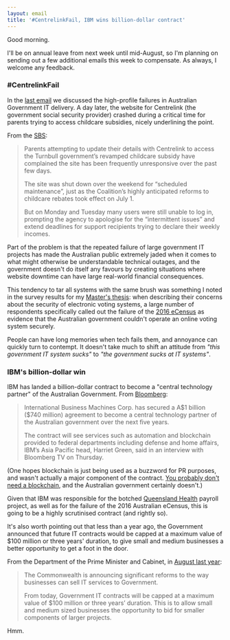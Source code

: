```yaml
---
layout: email
title: '#CentrelinkFail, IBM wins billion-dollar contract'
---
```


Good morning.

I'll be on annual leave from next week until mid-August, so I'm planning on sending out a few additional emails this week to compensate. As always, I welcome any feedback.

### #CentrelinkFail

In the [last email](https://markeldo.com/Email-update-Australian-Digital-Government-Report-and-myGovID/) we discussed the high-profile failures in Australian Government IT delivery. A day later, the website for Centrelink (the government social security provider) crashed during a critical time for parents trying to access childcare subsidies, nicely underlining the point.

From the [SBS](https://www.sbs.com.au/news/centrelink-website-crashes-as-parents-rush-to-claim-new-childcare-subsidies):

>Parents attempting to update their details with Centrelink to access the Turnbull government’s revamped childcare subsidy have complained the site has been frequently unresponsive over the past few days.
>
>The site was shut down over the weekend for “scheduled maintenance”, just as the Coalition’s highly anticipated reforms to childcare rebates took effect on July 1.
>
>But on Monday and Tuesday many users were still unable to log in, prompting the agency to apologise for the “intermittent issues” and extend deadlines for support recipients trying to declare their weekly incomes.

Part of the problem is that the repeated failure of large government IT projects has made the Australian public extremely jaded when it comes to what might otherwise be understandable technical outages, and the government doesn't do itself any favours by creating situations where website downtime can have large real-world financial consequences.

This tendency to tar all systems with the same brush was something I noted in the survey results for my [Master's thesis](https://arxiv.org/abs/1805.02202): when describing their concerns about the security of electronic voting systems, a large number of respondents specifically called out the failure of the [2016 eCensus](https://www.computerworld.com.au/article/606752/govt-cyber-advisor-sees-ongoing-impact-from-census-fiasco/) as evidence that the Australian government couldn't operate an online voting system securely.

People can have long memories when tech fails them, and annoyance can quickly turn to contempt. It doesn't take much to shift an attitude from _"this government IT system sucks"_ to _"the government sucks at IT systems"_.


### IBM's billion-dollar win

IBM has landed a billion-dollar contract to become a "central technology partner" of the Australian Government. From [Bloomberg](https://www.bloomberg.com/news/articles/2018-07-05/ibm-lands-740-million-deal-to-supply-data-security-to-australia):

>International Business Machines Corp. has secured a A\$1 billion (\$740 million) agreement to become a central technology partner of the Australian government over the next five years.
>
>The contract will see services such as automation and blockchain provided to federal departments including defense and home affairs, IBM’s Asia Pacific head, Harriet Green, said in an interview with Bloomberg TV on Thursday.

(One hopes blockchain is just being used as a buzzword for PR purposes, and wasn't actually a major component of the contract. [You probably don't need a blockchain](http://ashtonkemerling.com/blog/2018/02/21/no-you-probably-dont-need-a-blockchain/), and the Australian government certainly doesn't.)

Given that IBM was responsible for the botched [Queensland Health](http://delimiter.com.au/2012/06/07/abomination-qld-health-payroll-needs-837m-more/) payroll project, as well as for the failure of the 2016 Australian eCensus, this is going to be a highly scrutinised contract (and rightly so).

It's also worth pointing out that less than a year ago, the Government announced that future IT contracts would be capped at a maximum value of $100 million or three years' duration, to give small and medium businesses a better opportunity to get a foot in the door. 

From the Department of the Prime Minister and Cabinet, in [August last year](https://ministers.pmc.gov.au/taylor/2017/reforms-it-procurement-inject-650mill-small-businesses):

>The Commonwealth is announcing significant reforms to the way businesses can sell IT services to Government.
>
>From today, Government IT contracts will be capped at a maximum value of $100 million or three years’ duration. This is to allow small and medium sized businesses the opportunity to bid for smaller components of larger projects.

Hmm.